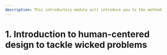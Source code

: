 ```yaml
---
description: This introductory module will introduce you to the methodology.
---
```


# 1. Introduction to human-centered design to tackle wicked problems

